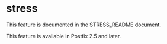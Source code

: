 # stress 

 This feature is documented in the STRESS_README document. 

 This feature is available in Postfix 2.5 and later. 



